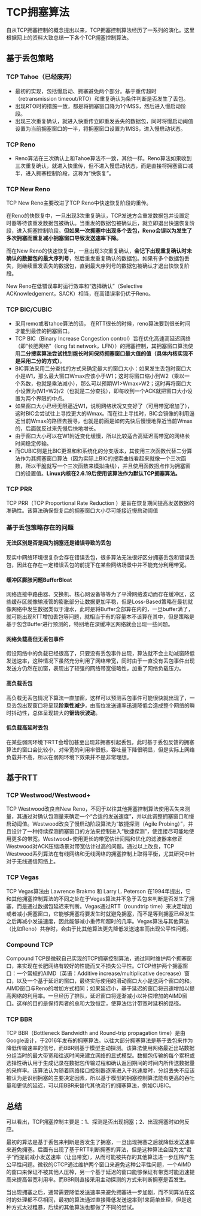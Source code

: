 # TCP拥塞算法

自从TCP拥塞控制的概念提出以来，TCP拥塞控制算法经历了一系列的演化。这里根据网上的资料大致总结一下各个TCP拥塞控制算法。

## 基于丢包策略

### TCP Tahoe（已经废弃）

- 最初的实现，包括慢启动、拥塞避免两个部分。基于重传超时（retransmission timeout/RTO）和重复确认为条件判断是否发生了丢包。
- 出现RTO时的措施一致，都是将拥塞窗口降为1个MSS，然后进入慢启动阶段。
- 出现三次重复确认，就进入快重传立即重发丢失的数据包，同时将慢启动阈值设置为当前拥塞窗口的一半，将拥塞窗口设置为1MSS，进入慢启动状态。

### TCP Reno

- Reno算法在三次确认上和Tahoe算法不一致，其他一样。Reno算法如果收到三次重复确认，就进入快重传，但不进入慢启动状态，而是直接将拥塞窗口减半，进入拥塞控制阶段，这称为“快恢复”。


### TCP New Reno

TCP New Reno主要改进了TCP Reno中快速恢复阶段的重传。

在Reno的快恢复中，一旦出现3次重复确认，TCP发送方会重发数据包并设置定时器等待该重发数据包被确认。当重发的数据包被确认后，就立即退出快速恢复阶段，进入拥塞控制阶段。**但如果一次拥塞中出现多个丢包，Reno会误以为发生了多次拥塞而重复减小拥塞窗口导致发送速率下降。**

而在New Reno的快速恢复中，一旦出现3次重复确认，**会记下出现重复确认时未确认的数据包的最大序列号**，然后重发重复确认的数据包。如果有多个数据包丢失，则继续重发丢失的数据包，直到最大序列号的数据包被确认才退出快恢复阶段。

New Reno在低错误率时运行效率和“选择确认”（Selective ACKnowledgement，SACK）相当，在高错误率仍优于Reno。

### TCP BIC/CUBIC

- 采用remo或者tahoe算法的话， 在RTT很长的时候，reno算法要到很长时间才能到最佳的拥塞窗口。
- TCP BIC（Binary Increase Congestion control）旨在优化高速高延迟网络（即“长肥网络”（long fat network，LFN））的拥塞控制，其拥塞窗口算法使用**二分搜索算法尝试找到能长时间保持拥塞窗口最大值的值（具体内核实现不是采用二分的方式）**。
- BIC算法采用二分查找的方式来确定最大的窗口大小：如果发生丢包时窗口大小是W1，那么最大窗口Wmax应该小于W1；这时将窗口缩小到W2（乘以一个系数，也就是乘法减小），那么可以预期W1>Wmax>W2；这时再将窗口大小设置为(W1+W2)/2（也就是二分查找），即每收到一个ACK就把窗口大小设置为两个界限的中点。
- 如果窗口大小已经无限逼近W1，说明网络状况又变好了（可用带宽增加了），这时BIC会尝试往上寻找更大的Wmax。而在往上寻找时，BIC会镜像的利用逼近当前Wmax的路径去搜寻，也就是前面是如何先快后慢慢地靠近当前Wmax的，后面就反过来先慢后快地增长。
- 由于窗口大小可以在W1附近变化缓慢，所以比较适合高延迟高带宽的网络长时间稳定传输。
- 而CUBIC则是比BIC更温和和系统化的分支版本，其使用三次函数代替二分算法作为其拥塞窗口算法（因为实际上BIC的搜索曲线看起来就像一个三次函数，所以干脆就写一个三次函数来模拟曲线），并且使用函数拐点作为拥塞窗口的设置值。**Linux内核在2.6.19后使用该算法作为默认TCP拥塞算法。**


### TCP PRR

TCP PRR（TCP Proportional Rate Reduction ）是旨在恢复期间提高发送数据的准确性。该算法确保恢复后的拥塞窗口大小尽可能接近慢启动阈值

### 基于丢包策略存在的问题

#### 无法区别是否是因为拥塞还是错误导致的丢包

现实中网络环境很复杂会存在错误丢包，很多算法无法很好区分拥塞丢包和错误丢包，因此在存在一定错误丢包的前提下在某些网络场景中并不能充分利用带宽。

#### 缓冲区膨胀问题BufferBloat

网络连接中路由器、交换机、核心网设备等等为了平滑网络波动而存在缓冲区，这些缓存区就像输液管的膨胀部分让数据更加平稳，但是Loss-Based策略在最初就像网络中发生数据类似于灌水，此时是将Buffer全部算在内的，一旦buffer满了，就可能出现RTT增加丢包等问题，就相当于有的容量本不该算在其中，但是策略是基于包含Buffer进行预测的，特别地在深缓冲区网络就会出现一些问题。

#### 网络负载高但无丢包事件

假设网络中的负载已经很高了，只要没有丢包事件出现，算法就不会主动减窗降低发送速率，这种情况下虽然充分利用了网络带宽，同时由于一直没有丢包事件出现发送方仍然在加窗，表现出了较强的网络带宽侵略性，加重了网络负载压力。

#### 高负载丢包

高负载无丢包情况下算法一直加窗，这样可以预测丢包事件可能很快就出现了，一旦丢包出现窗口将呈现**阶乘性减少**，由高位发送速率迅速降低会造成整个网络的瞬时抖动性，总体呈现较大的**锯齿状波动**。

#### 低负载高延时丢包

在某些弱网环境下RTT会增加甚至出现非拥塞引起丢包，此时基于丢包反馈的拥塞算法的窗口会比较小，对带宽的利用率很低，吞吐量下降很明显，但是实际上网络负载并不高，所以在弱网环境下效果并不是非常理想。

## 基于RTT

### TCP Westwood/Westwood+

TCP Westwood改良自New Reno，不同于以往其他拥塞控制算法使用丢失来测量，其通过对确认包测量来确定一个“合适的发送速度”，并以此调整拥塞窗口和慢启动阈值。Westwood改良了慢启动阶段算法为“敏捷探测（Agile Probing）”，并且设计了一种持续探测拥塞窗口的方法来控制进入“敏捷探测”，使连接尽可能地使用更多的带宽。Westwood+使用更长的带宽估计间隔和优化的滤波器来修正Westwood对ACK压缩场景对带宽估计过高的问题。通过以上改良，TCP Westwood系列算法在有线网络和无线网络的拥塞控制上取得平衡，尤其研究中针对于无线通信网络上。

### TCP Vegas

TCP Vegas算法由 Lawrence Brakmo 和 Larry L. Peterson 在1994年提出，它和其他拥塞控制算法的不同之处在于Vegas算法并不急于丢包来判断是否发生了拥塞，而是通过数据包延迟来判断。Vegas通过RTT（roundtrip time）来决定增加或者减小拥塞窗口，它能够拥塞将要发生时就避免拥塞，而不是等到拥塞已经发生之后再减小发送速度，因此能够减小重传和超时的几率。Vegas算法与其他算法（比如Reno）共存时，会由于比其他算法更先降低发送速率而出现公平性问题。

### Compound TCP

Compound TCP是微软自己实现的TCP拥塞控制算法，通过同时维护两个拥塞窗口，来实现在长肥网络有较好的性能而又不损失公平性。CTCP维护两个拥塞窗口：一个常规的AIMD（英语：Additive increase/multiplicative decrease）窗口，以及一个基于延迟的窗口，最终实际使用的滑动窗口大小是这两个窗口的和。AIMD窗口与Reno的增加方式相同；如果延迟小，基于延迟的窗口将迅速增加以提高网络的利用率。一旦经历了排队，延迟窗口将逐渐减小以补偿增加的AIMD窗口。这样的目的是保持两者的总和大致恒定，使算法估计带宽时延积的路径。

### TCP BBR

TCP BBR（Bottleneck Bandwidth and Round-trip propagation time）是由Google设计，于2016年发布的拥塞算法。以往大部分拥塞算法是基于丢包来作为降低传输速率的信号，而BBR则基于模型主动探测。该算法使用网络最近出站数据分组当时的最大带宽和往返时间来建立网络的显式模型。数据包传输的每个累积或选择性确认用于生成记录在数据包传输过程和确认返回期间的时间内所传送数据量的采样率。该算法认为随着网络接口控制器逐渐进入千兆速度时，分组丢失不应该被认为是识别拥塞的主要决定因素，所以基于模型的拥塞控制算法能有更高的吞吐量和更低的延迟，可以用BBR来替代其他流行的拥塞算法，例如CUBIC。

## 总结

可以看出，TCP拥塞控制主要是：1、探测是否出现拥塞；2、出现拥塞时如何反应。

最初的算法是基于丢包来判断是否发生了拥塞，一旦出现拥塞之后就降低发送速率来避免拥塞。后面有出现了基于RTT判断拥塞的算法，但是这种算法会因为太“君子”而提前减小发送速率（让出带宽），从而可能被共存的其他算法进一步压榨产生公平性问题。微软的CTCP通过维护两个窗口来避免这种公平性问题，一个AIMD的窗口来保证不被其他人压榨，另一个基于延迟的窗口能够保证有带宽时能迅速提高来提高带宽利用率。而BBR则直接采用主动探测的方式来判断拥塞是否发生。

当出现拥塞之后，通常需要降低发送速率来避免拥塞进一步加剧，而不同算法在这时的处理都不尽相同，最初的算法通过直接降低发送速率到1来简单处理，但是这种方式太过粗暴，后续的其他算法也都做了不同的尝试。
